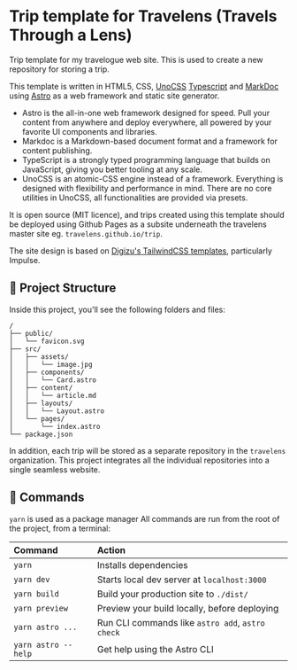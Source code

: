 # Trip template for Travelens (Travels Through a Lens)

Trip template for my travelogue web site. This is used to create a new repository for storing a trip.

This template is written in HTML5, CSS, [UnoCSS](https://uno.antfu.me/)
[Typescript](https://www.typescriptlang.org) and
[MarkDoc](https://markdoc.dev) using
[Astro](https://astro.build) as a web framework and static site generator.

- Astro is the all-in-one web framework designed for speed. Pull your content from anywhere and deploy everywhere, all powered by your favorite UI components and libraries.
- Markdoc is a Markdown-based document format and a framework for content publishing.
- TypeScript is a strongly typed programming language that builds on JavaScript, giving you better tooling at any scale.
- UnoCSS is an atomic-CSS engine instead of a framework. Everything is designed with flexibility and performance in mind. There are no core utilities in UnoCSS, all functionalities are provided via presets.

It is open source (MIT licence), and trips created using this template should be deployed using Github Pages as a subsite underneath the travelens master site eg. `travelens.github.io/trip`.

The site design is based on [Digizu's TailwindCSS templates](https://templates.digizu.co.uk/), particularly Impulse.

## 🚀 Project Structure

Inside this project, you'll see the following folders and files:

```text
/
├── public/
│   └── favicon.svg
├── src/
│   ├── assets/
│   │   └── image.jpg
│   ├── components/
│   │   └── Card.astro
│   ├── content/
│   │   └── article.md
│   ├── layouts/
│   │   └── Layout.astro
│   └── pages/
│       └── index.astro
└── package.json
```

In addition, each trip will be stored as a separate repository in the
`travelens` organization. This project integrates all the individual
repositories into a single seamless website.

## 🧞 Commands

`yarn` is used as a package manager
All commands are run from the root of the project, from a terminal:

| Command                | Action                                           |
| :--------------------- | :----------------------------------------------- |
| `yarn`          | Installs dependencies                            |
| `yarn dev`          | Starts local dev server at `localhost:3000`      |
| `yarn build`        | Build your production site to `./dist/`          |
| `yarn preview`      | Preview your build locally, before deploying     |
| `yarn astro ...`    | Run CLI commands like `astro add`, `astro check` |
| `yarn astro --help` | Get help using the Astro CLI                     |
